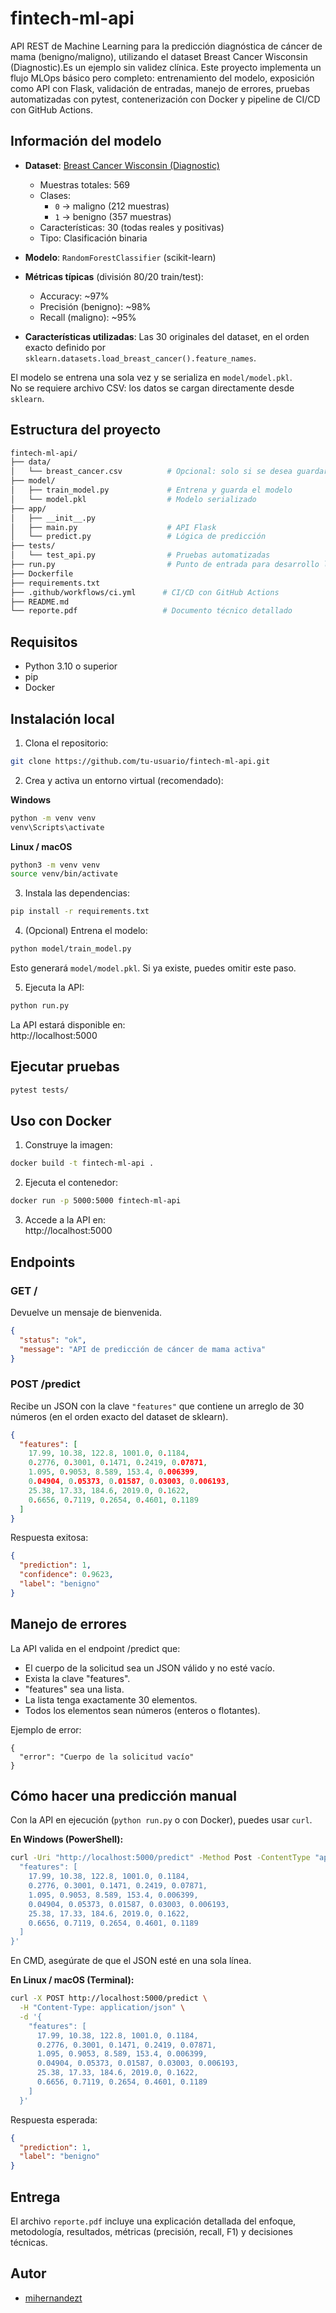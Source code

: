 # fintech-ml-api

API REST de Machine Learning para la predicción diagnóstica de cáncer de mama (benigno/maligno), utilizando el dataset Breast Cancer Wisconsin (Diagnostic).Es un ejemplo sin validez clínica.
Este proyecto implementa un flujo MLOps básico pero completo: entrenamiento del modelo, exposición como API con Flask, validación de entradas, manejo de errores, pruebas automatizadas con pytest, contenerización con Docker y pipeline de CI/CD con GitHub Actions.

## Información del modelo

- **Dataset**: [Breast Cancer Wisconsin (Diagnostic)](https://scikit-learn.org/stable/modules/generated/sklearn.datasets.load_breast_cancer.html)  
  - Muestras totales: 569  
  - Clases:  
    - `0` → maligno (212 muestras)  
    - `1` → benigno (357 muestras)  
  - Características: 30 (todas reales y positivas)  
  - Tipo: Clasificación binaria

- **Modelo**: `RandomForestClassifier` (scikit-learn)  
- **Métricas típicas** (división 80/20 train/test):  
  - Accuracy: ~97%  
  - Precisión (benigno): ~98%  
  - Recall (maligno): ~95%

- **Características utilizadas**: Las 30 originales del dataset, en el orden exacto definido por `sklearn.datasets.load_breast_cancer().feature_names`.

El modelo se entrena una sola vez y se serializa en `model/model.pkl`.  
No se requiere archivo CSV: los datos se cargan directamente desde `sklearn`.

## Estructura del proyecto

```bash
fintech-ml-api/
├── data/
│   └── breast_cancer.csv          # Opcional: solo si se desea guardar localmente
├── model/
│   ├── train_model.py             # Entrena y guarda el modelo
│   └── model.pkl                  # Modelo serializado
├── app/
│   ├── __init__.py
│   ├── main.py                    # API Flask
│   └── predict.py                 # Lógica de predicción
├── tests/
│   └── test_api.py                # Pruebas automatizadas
├── run.py                         # Punto de entrada para desarrollo local
├── Dockerfile
├── requirements.txt
├── .github/workflows/ci.yml      # CI/CD con GitHub Actions
├── README.md
└── reporte.pdf                   # Documento técnico detallado
```

## Requisitos

- Python 3.10 o superior  
- pip  
- Docker

## Instalación local

1. Clona el repositorio:

```bash
git clone https://github.com/tu-usuario/fintech-ml-api.git
```

2. Crea y activa un entorno virtual (recomendado):

**Windows**

```bash
python -m venv venv
venv\Scripts\activate
```

**Linux / macOS**

```bash
python3 -m venv venv
source venv/bin/activate
```

3. Instala las dependencias:

```bash
pip install -r requirements.txt
```

4. (Opcional) Entrena el modelo:

```bash
python model/train_model.py
```

Esto generará `model/model.pkl`. Si ya existe, puedes omitir este paso.

5. Ejecuta la API:

```bash
python run.py
```

La API estará disponible en:  
http://localhost:5000

## Ejecutar pruebas

```bash
pytest tests/
```

## Uso con Docker

1. Construye la imagen:

```bash
docker build -t fintech-ml-api .
```

2. Ejecuta el contenedor:

```bash
docker run -p 5000:5000 fintech-ml-api
```

3. Accede a la API en:  
http://localhost:5000

## Endpoints

### GET /

Devuelve un mensaje de bienvenida.

```json
{
  "status": "ok",
  "message": "API de predicción de cáncer de mama activa"
}
```

### POST /predict

Recibe un JSON con la clave `"features"` que contiene un arreglo de 30 números (en el orden exacto del dataset de sklearn).

```json
{
  "features": [
    17.99, 10.38, 122.8, 1001.0, 0.1184,
    0.2776, 0.3001, 0.1471, 0.2419, 0.07871,
    1.095, 0.9053, 8.589, 153.4, 0.006399,
    0.04904, 0.05373, 0.01587, 0.03003, 0.006193,
    25.38, 17.33, 184.6, 2019.0, 0.1622,
    0.6656, 0.7119, 0.2654, 0.4601, 0.1189
  ]
}
```

Respuesta exitosa:

```json
{
  "prediction": 1,
  "confidence": 0.9623,
  "label": "benigno"
}
```
## Manejo de errores

La API valida en el endpoint /predict que:
- El cuerpo de la solicitud sea un JSON válido y no esté vacío.
- Exista la clave "features".
- "features" sea una lista.
- La lista tenga exactamente 30 elementos.
- Todos los elementos sean números (enteros o flotantes).

Ejemplo de error:
```
{
  "error": "Cuerpo de la solicitud vacío"
}
```
## Cómo hacer una predicción manual

Con la API en ejecución (`python run.py` o con Docker), puedes usar `curl`.

**En Windows (PowerShell):**

```bash
curl -Uri "http://localhost:5000/predict" -Method Post -ContentType "application/json" -Body '{
  "features": [
    17.99, 10.38, 122.8, 1001.0, 0.1184,
    0.2776, 0.3001, 0.1471, 0.2419, 0.07871,
    1.095, 0.9053, 8.589, 153.4, 0.006399,
    0.04904, 0.05373, 0.01587, 0.03003, 0.006193,
    25.38, 17.33, 184.6, 2019.0, 0.1622,
    0.6656, 0.7119, 0.2654, 0.4601, 0.1189
  ]
}'
```

En CMD, asegúrate de que el JSON esté en una sola línea.

**En Linux / macOS (Terminal):**

```bash
curl -X POST http://localhost:5000/predict \
  -H "Content-Type: application/json" \
  -d '{
    "features": [
      17.99, 10.38, 122.8, 1001.0, 0.1184,
      0.2776, 0.3001, 0.1471, 0.2419, 0.07871,
      1.095, 0.9053, 8.589, 153.4, 0.006399,
      0.04904, 0.05373, 0.01587, 0.03003, 0.006193,
      25.38, 17.33, 184.6, 2019.0, 0.1622,
      0.6656, 0.7119, 0.2654, 0.4601, 0.1189
    ]
  }'
```

Respuesta esperada:

```json
{
  "prediction": 1,
  "label": "benigno"
}
```

## Entrega

El archivo `reporte.pdf` incluye una explicación detallada del enfoque, metodología, resultados, métricas (precisión, recall, F1) y decisiones técnicas.

## Autor

- [mihernandezt](https://github.com/mihernandezt)
